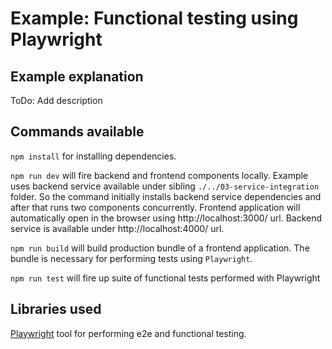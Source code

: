 # Example: Functional testing using Playwright

## Example explanation

ToDo: Add description

## Commands available

`npm install` for installing dependencies.

`npm run dev` will fire backend and frontend components locally. Example uses backend service available under sibling `./../03-service-integration` folder. So the command initially installs backend service dependencies and after that runs two components concurrently. Frontend application will automatically open in the browser using http://localhost:3000/ url. Backend service is available under http://localhost:4000/ url.

`npm run build` will build production bundle of a frontend application. The bundle is necessary for performing tests using `Playwright`.

`npm run test` will fire up suite of functional tests performed with Playwright

## Libraries used

[Playwright](https://playwright.dev/) tool for performing e2e and functional testing.
